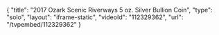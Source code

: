 {
    "title": "2017 Ozark Scenic Riverways 5 oz. Silver Bullion Coin",
    "type": "solo",
    "layout": "iframe-static",
    "videoId": "112329362",
    "url": "\/tvpembed\/112329362"
}